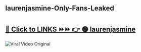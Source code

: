 
 ## laurenjasmine-Only-Fans-Leaked

# <h2><a href="https://clipsfans.com/laurenjasmine&ref=git">🔗 Click to LINKS ⏩⏩ 👉 🟢 laurenjasmine </a></h2>

<a href="https://clipsfans.com/laurenjasmine&ref=git" rel="nofollow" data-target="animated-image.originalLink"><img src="https://i.ibb.co.com/xMMVF88/686577567.gif" alt="Viral Video Original" style="max-width: 100%; display: inline-block;" data-target="animated-image.originalImage"></a>
